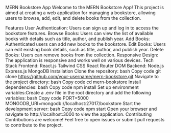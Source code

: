 MERN Bookstore App
Welcome to the MERN Bookstore App! This project is aimed at creating a web application for managing a bookstore, allowing users to browse, add, edit, and delete books from the collection.

Features
User Authentication: Users can sign up and log in to access the bookstore features.
Browse Books: Users can view the list of available books with details such as title, author, and publish year.
Add Books: Authenticated users can add new books to the bookstore.
Edit Books: Users can edit existing book details, such as title, author, and publish year.
Delete Books: Users can remove books from the collection.
Responsive Design: The application is responsive and works well on various devices.
Tech Stack
Frontend:
React.js
Tailwind CSS
React Router DOM
Backend:
Node.js
Express.js
MongoDB
Installation
Clone the repository:
bash
Copy code
git clone https://github.com/your-username/mern-bookstore.git
Navigate to the project directory:
bash
Copy code
cd mern-bookstore
Install dependencies:
bash
Copy code
npm install
Set up environment variables:Create a .env file in the root directory and add the following variables:
bash
Copy code
PORT=5000
MONGODB_URI=mongodb://localhost:27017/bookstore
Start the development server:
bash
Copy code
npm start
Open your browser and navigate to http://localhost:3000 to view the application.
Contributing
Contributions are welcome! Feel free to open issues or submit pull requests to contribute to the project.